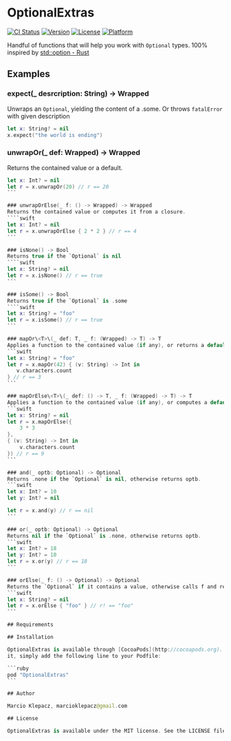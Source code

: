 # OptionalExtras

[![CI Status](https://travis-ci.org/marciok/OptionalExtras.svg?branch=master)](https://travis-ci.org/marciok/OptionalExtras)
[![Version](https://img.shields.io/cocoapods/v/OptionalExtras.svg?style=flat)](http://cocoapods.org/pods/OptionalExtras)
[![License](https://img.shields.io/cocoapods/l/OptionalExtras.svg?style=flat)](http://cocoapods.org/pods/OptionalExtras)
[![Platform](https://img.shields.io/cocoapods/p/OptionalExtras.svg?style=flat)](http://cocoapods.org/pods/OptionalExtras)

Handful of functions that will help you work with `Optional` types. 100% inspired by [std::option - Rust](https://doc.rust-lang.org/std/option/)

## Examples

### expect(_ desrcription: String) -> Wrapped
Unwraps an `Optional`, yielding the content of a .some. Or throws `fatalError` with given description
```swift
let x: String? = nil
x.expect("the world is ending")
```

### unwrapOr(_ def: Wrapped) -> Wrapped
Returns the contained value or a default.
````swift
let x: Int? = nil
let r = x.unwrapOr(20) // r == 20
```

### unwrapOrElse(_ f: () -> Wrapped) -> Wrapped
Returns the contained value or computes it from a closure.
````swift
let x: Int? = nil
let r = x.unwrapOrElse { 2 * 2 } // r == 4
```

### isNone() -> Bool
Returns true if the `Optional` is nil
````swift
let x: String? = nil
let r = x.isNone() // r == true
```

### isSome() -> Bool
Returns true if the `Optional` is .some
````swift
let x: String? = "foo"
let r = x.isSome() // r == true
```

### mapOr\<T>\(_ def: T, _ f: (Wrapped) -> T) -> T
Applies a function to the contained value (if any), or returns a default (if not).
```swift
let x: String? = "foo"
let r = x.mapOr(42) { (v: String) -> Int in
   v.characters.count
} // r == 3
```

### mapOrElse\<T>\(_ def: () -> T, _ f: (Wrapped) -> T) -> T 
Applies a function to the contained value (if any), or computes a default (if not).
```swift
let x: String? = nil
let r = x.mapOrElse({
    3 * 3
},
{ (v: String) -> Int in
    v.characters.count
}) // r == 9
```

### and(_ optb: Optional) -> Optional
Returns .none if the `Optional` is nil, otherwise returns optb.
```swift
let x: Int? = 10
let y: Int? = nil

let r = x.and(y) // r == nil
```

### or(_ optb: Optional) -> Optional
Returns nil if the `Optional` is .none, otherwise returns optb.
```swift
let x: Int? = 18
let y: Int? = 10
let r = x.or(y) // r == 18
```

### orElse(_ f: () -> Optional) -> Optional
Returns the `Optional` if it contains a value, otherwise calls f and returns the result.
```swift
let x: String? = nil
let r = x.orElse { "foo" } // r! == "foo"
```

## Requirements

## Installation

OptionalExtras is available through [CocoaPods](http://cocoapods.org). To install
it, simply add the following line to your Podfile:

```ruby
pod "OptionalExtras"
```

## Author

Marcio Klepacz, marcioklepacz@gmail.com

## License

OptionalExtras is available under the MIT license. See the LICENSE file for more info.

